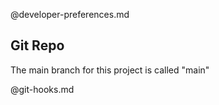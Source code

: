 @developer-preferences.md

## Git Repo

The main branch for this project is called "main"

@git-hooks.md
